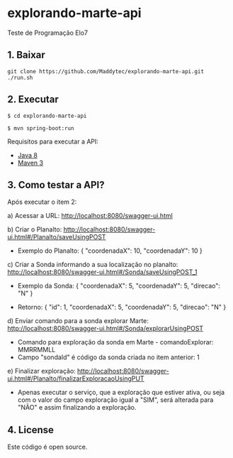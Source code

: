 
# explorando-marte-api
Teste de Programação Elo7

## 1. Baixar
```shell
git clone https://github.com/Maddytec/explorando-marte-api.git
./run.sh
```
## 2. Executar
`$ cd explorando-marte-api`

`$ mvn spring-boot:run`

Requisitos para executar a API:
* [Java 8](http://www.oracle.com/technetwork/java/javase/downloads/jdk8-downloads-2133151.html)
* [Maven 3](https://maven.apache.org)

## 3. Como testar a API?

Após executar o item 2:

a) Acessar a URL: [http://localhost:8080/swagger-ui.html](http://localhost:8080/swagger-ui.html)

b) Criar o Planalto: 
[http://localhost:8080/swagger-ui.html#/Planalto/saveUsingPOST](http://localhost:8080/swagger-ui.html#/Planalto/saveUsingPOST)

- Exemplo do Planalto: 
{ "coordenadaX": 10, "coordenadaY": 10 }

c) Criar a Sonda informando a sua localização no planalto:
[http://localhost:8080/swagger-ui.html#/Sonda/saveUsingPOST_1](http://localhost:8080/swagger-ui.html#/Sonda/saveUsingPOST_1) 
- Exemplo da Sonda: { "coordenadaX": 5, "coordenadaY": 5, "direcao": "N" }

- Retorno: { "id": 1, "coordenadaX": 5, "coordenadaY": 5, "direcao": "N" }

d) Enviar comando para a sonda explorar Marte:
[http://localhost:8080/swagger-ui.html#/Sonda/explorarUsingPOST](http://localhost:8080/swagger-ui.html#/Sonda/explorarUsingPOST)
- Comando para exploração da sonda em Marte - comandoExplorar: MMRRMMLL 
- Campo "sondaId" é código da sonda criada no item anterior: 1

e) Finalizar exploração: 
[http://localhost:8080/swagger-ui.html#/Planalto/finalizarExploracaoUsingPUT](http://localhost:8080/swagger-ui.html#/Planalto/finalizarExploracaoUsingPUT)

- Apenas executar o serviço, que a exploração que estiver ativa, ou seja com o valor do campo exploração igual a "SIM", será alterada para "NÃO" e assim finalizando a exploração. 

## 4. License
Este código é open source.
